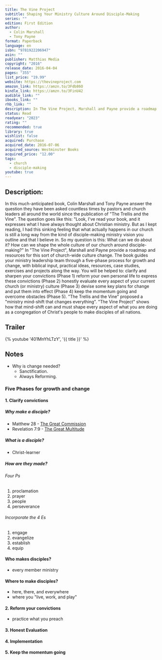 ```yaml
---
title: The Vine Project
subtitle: Shaping Your Ministry Culture Around Disciple-Making
series: ""
edition: First Edition
author:
  - Colin Marshall
  - Tony Payne
format: Paperback
language: en
isbn: "9781922206947"
asin: ""
publisher: Matthias Media
copyright: "2016"
release_date: 2016-04-04
pages: "355"
list_price: "19.99"
website: https://thevineproject.com
amazon_link: https://amzn.to/3Fdb86O
kindle_link: https://amzn.to/3FinU42
audible_link: ""
ibooks_link: ""
rhb_link: ""
description: In The Vine Project, Marshall and Payne provide a roadmap and resources for this sort of church-wide culture change. The book guides your ministry leadership team through a five-phase process for growth and change, with biblical input, practical ideas, resources, case studies, exercises and projects along the way.
status: Read
readyear: "2023"
rating: ""
recommended: true
library: true
wishlist: false
acquired: Purchase
acquired_date: 2016-07-06
acquired_source: Westminster Books
acquired_price: "12.00"
tags:
  - church
  - disciple-making
youtube: true
---
```


## Description:

In this much-anticipated book, Colin Marshall and Tony Payne answer the question they have been asked countless times by pastors and church leaders all around the world since the publication of "The Trellis and the Vine". The question goes like this: "Look, I've read your book, and it expresses what I have always thought about Christian ministry. But as I kept reading, I had this sinking feeling that what actually happens in our church is still a long way from the kind of disciple-making ministry vision you outline and that I believe in. So my question is this: What can we do about it? How can we shape the whole culture of our church around disciple-making?" In "The Vine Project", Marshall and Payne provide a roadmap and resources for this sort of church-wide culture change. The book guides your ministry leadership team through a five-phase process for growth and change, with biblical input, practical ideas, resources, case studies, exercises and projects along the way. You will be helped to: clarify and sharpen your convictions (Phase 1) reform your own personal life to express these convictions (Phase 2) honestly evaluate every aspect of your current church (or ministry) culture (Phase 3) devise some key plans for change and put them into effect (Phase 4) keep the momentum going and overcome obstacles (Phase 5). "The Trellis and the Vine" proposed a "ministry mind-shift that changes everything". "The Vine Project" shows how that mind-shift can and must shape every aspect of what you are doing as a congregation of Christ's people to make disciples of all nations. 

## Trailer

{% youtube '401MnYhLTzY', '{{ title }}' %}

## Notes
- Why is change needed?
	- Sanctification. 
	- Always Reforming.
### Five Phases for growth and change
#### 1. Clarify convictions
##### Why make a disciple?
- Matthew 28 - [The Great Commission](/notes/the-great-commission/)
- Revelation 7:9 - [The Great Multitude](/notes/the-great-multitude)
##### What is a disciple?
- Christ-learner
##### How are they made?
###### Four Ps
1. proclamation
2. prayer
3. people
4. perseverance
###### Incorporate the 4 Es
1. engage
2. evangelize
3. establish
4. equip
#### Who makes disciples?
- every member ministry
#### Where to make disciples?
- here, there, and everywhere
- where you "live, work, and play"
#### 2. Reform your convictions
- practice what you preach
#### 3.  Honest Evaluation
#### 4. Implementation
#### 5. Keep the momentum going
